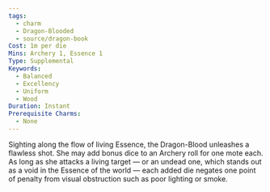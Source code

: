 ```yaml
---
tags:
  - charm
  - Dragon-Blooded
  - source/dragon-book
Cost: 1m per die
Mins: Archery 1, Essence 1
Type: Supplemental
Keywords:
  - Balanced
  - Excellency
  - Uniform
  - Wood
Duration: Instant
Prerequisite Charms:
  - None
---
```

Sighting along the flow of living Essence, the Dragon-Blood unleashes a flawless shot. She may add bonus dice to an Archery roll for one mote each. As long as she attacks a living target — or an undead one, which stands out as a void in the Essence of the world — each added die negates one point of penalty from visual obstruction such as poor lighting or smoke.